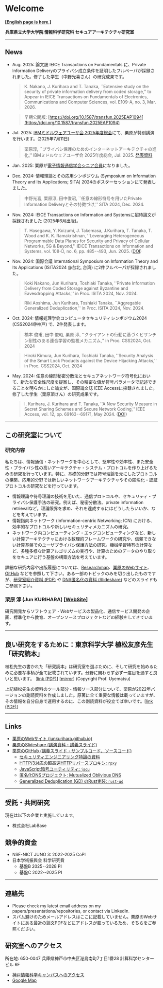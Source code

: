 # Welcome

[**[English page is here.]**](./en.md)

<!-- <div align="center"> -->
<!-- <img src="./images/logo.png" width="300" text="Logo 2020"> -->
<!-- </div> -->

**兵庫県立大学大学院 情報科学研究科 セキュアアーキテクチャ研究室**

---

## News

- Aug. 2025: 論文誌 IEICE Transactions on Fundamentals に、Private Information Deliveryのプライバシ成立条件を証明したフルペーパが採録されました。修了した学生（中野光喜さん）の研究成果です。

  > K. Nakano, J. Kurihara and T. Tanaka, ``Extensive study on the security of private information delivery from coded storage,'' to Appear in IEICE Transactions on Fundamentals of Electronics, Communications and Computer Sciences, vol. E109-A, no. 3, Mar. 2026.

  > 早期公開版: [https://doi.org/10.1587/transfun.2025EAP1094](https://doi.org/10.1587/transfun.2025EAP1094)

- Jul. 2025: [IBMミドルウェアユーザ会 2025年度総会](https://jimuc.connpass.com/event/360581/)にて、栗原が特別講演を行います。(2025年7月11日)

  > 栗原淳, ``プライバシ保護のためのインターネットアーキテクチャの進化,'' IBMミドルウェアユーザ会 2025年度総会, Jul. 2025. [発表資料](https://www.slideshare.net/slideshow/2025-07-11/281465507)

- Jan. 2025: 栗原が[電子情報通信学会シニア会員](https://www.ieice.org/jpn/senior/senior_member24.html)になりました。

- Dec. 2024: 情報理論とその応用シンポジウム (Symposium on Information Theory and Its Applications; SITA) 2024のポスターセッションにて発表しました。

  > 中野光喜, 栗原淳, 田中俊昭, ``任意の線形符号を用いたPrivate Information Deliveryとその特徴づけ,'' SITA 2024, Dec. 2024.

- Nov. 2024: IEICE Transactions on Information and Systemsに招待論文が採録されました (2025年6月出版)。

  > T. Hasegawa, Y. Koizumi, J. Takemasa, J.Kurihara, T. Tanaka, T. Wood and K. K. Ramakrishnan, ''Leveraging Heterogeneous Programmable Data Planes for Security and Privacy of Cellular Networks, 5G & Beyond,'' IEICE Transactions on Information and Systems, vol. 108-D, no. 6, pp. 485--493, Jun. 2025. ([DOI](https://doi.org/10.1587/transinf.2024NTI0001))

- Nov. 2024: 国際会議 International Symposium on Information Theory and Its Applications (ISITA2024 @台北, 台湾) に2件フルペーパが採録されました。

  > Koki Nakano, Jun Kurihara, Toshiaki Tanaka, ''Private Information Delivery from Coded Storage against Byzantine and Eavesdropping Attacks,'' in Proc. ISITA 2024, Nov. 2024.

  > Riki Aoshima, Jun Kurihara, Toshiaki Tanaka, ``Aggregable Generalized Deduplication,'' in Proc. ISITA 2024, Nov. 2024.

- Oct. 2024: 情報処理学会コンピュータセキュリティシンポジウム2024 (CSS2024@神戸) で、2件発表します。

  > 橋本 俊甫, 田中 俊昭, 栗原 淳, ''クライアントの行動に基づくビザンチン耐性のある連合学習の監視メカニズム,'' in Proc. CSS2024, Oct. 2024

  > Hiroki Kimura, Jun Kurihara, Toshiaki Tanaka, ''Security Analysis of the Smart Lock Products against the Device Hijacking Attacks,'' in Proc. CSS2024, Oct. 2024

- May. 2024: 任意の線形秘密分散法とセキュアネットワーク符号化において、新たな安全性尺度を提案し、その精密な値が符号パラメータで記述できることを明らかにした論文が、国際論文誌 IEEE Accessに採録されました。修了した学生（栗原頂さん）の研究成果です。

  > I. Kurihara, J. Kurihara and T. Tanaka, ''A New Security Measure in Secret Sharing Schemes and Secure Network Coding,'' IEEE Access, vol. 12, pp. 69163--69171, May 2024. ([DOI](https://doi.org/10.1109/ACCESS.2024.3401471))


---

## この研究室について

### 研究内容

私たちは、情報通信・ネットワークを中心として、堅牢性や効率性、また安全性・プライバシ性の高いアーキテクチャ・システム・プロトコルを作り上げるための研究を行っています。特に、基礎的分野では符号理論を元にしたプロトコルの構築、応用的分野では新しいネットワークアーキテクチャやその匿名化・認証プロトコルの研究などを行っています。

- 情報理論や符号理論の技術を用いた、通信プロトコルや、セキュリティ・プライバシ保護手法の研究。例えば、秘密分散法、private information retrievalなど。理論限界を求め、それを達成するにはどうしたらいいか、などを考えています。
- 情報指向ネットワーク (Information-centric Networking; ICN) における、効率的なプロトコルや新しいセキュリティメカニズムの研究。
- ネットワーク内コンピューティング・エッジコンピューティングなど、新しい計算アーキテクチャにおける数理的フレームワークの研究や、信頼できない計算基盤でのユーザプライバシ保護方法の研究。機械学習特有の計算など、多種多様な計算アルゴリズムの実行や、計算のためのデータのやり取りをセキュアに行う基盤の構築方法を考えています。

詳細な研究内容や出版履歴については、[Researchmap](https://researchmap.jp/junkurihara)、[栗原のWebサイト](https://junkurihara.github.io)、[GitHub](https://github.com/junkurihara) などを参照して下さい。ある一部のトピックのみを切り出したものですが、[研究室紹介資料 (PDF)](../repo/lab-info-20200326.pdf) や [DNS匿名化の資料 (Slideshare)](https://www.slideshare.net/slideshow/mutualized-oblivious-dns-odns-hiding-a-tree-in-the-wild-forest-249693576/249693576) などのスライドもご参照下さい。

### 栗原 淳 (Jun KURIHARA) [[WebSite](https://junkurihara.github.io)]

研究開発からソフトウェア・Webサービスの製品化、通信サービス開発の企画、標準化から教育、オープンソースプロジェクトなどの経験をしてきています。

---

## 良い研究をするために：東京科学大学 植松友彦先生 「研究読本」

植松先生の書かれた「研究読本」は研究室を選ぶために、そして研究を始めるために必要な事柄が全て記載されています。分野に関わらず必ず一度目を通すと良いと思います。 [[link (PDF)](http://www.it.ce.titech.ac.jp/uyematsu/howtoresearch.pdf)] [[mirror](../repo/howtoresearch.pdf)] (Copyright Prof. Uyematsu)

上記植松先生の資料のツール部分・情報ソース部分について、栗原が2022年バージョンの副読資料を作成しました。原著に全て重要な情報は載っていますが、その情報を自分自身で運用するのに、この副読資料が役立てば幸いです。[[link (PDF)](../repo/htr2022.pdf)]

---

## Links

<!-- - [**この研究室について**](./ja/about.md) -->
<!-- - [**この研究室へ所属を希望する学生の方々へ**](./ja/to-students.md) -->
<!-- - [研究指南書リスト](./ja/research-guides.md) -->
<!-- - [研究室でのエンジニアリング (研究やソフトウェア開発) の環境準備](./ja/engineering-env.md) -->
<!-- - 栗原の活動の参考: -->
- [栗原のWebサイト (junkurihara.github.io)](https://junkurihara.github.io/)
- [栗原のSlideshare (講演資料・講義スライド)](https://www.slideshare.net/JunKurihara2)
- [栗原のGitHub (講義スライド・サンプルコード、ソースコード)](https://github.com/junkurihara)
  - [セキュリティエンジニアリング特論の資料](https://github.com/junkurihara/lecture-security_engineering)
  - [HTTP/3対応の超高速HTTPリバースプロキシ: `rpxy`](https://github.com/junkurihara/rust-rpxy)
  - [JavaScript暗号ユーティリティ: `jscu`](https://github.com/junkurihara/jscu)
  - [匿名化DNSプロジェクト: Mutualized Oblivious DNS](https://junkurihara.github.io/dns/)
  - [Generalized Deduplication (GD) のRust実装: `rust-gd`](https://github.com/junkurihara/rust-gd)

---

## 受託・共同研究

現在は以下の企業と実施しています。

- 株式会社LabBase

## 競争的資金

- NSF-NICT JUNO 3: 2022-2025 CoPI
- 日本学術振興会 科学研究費
  - 基盤B 2025--2028 PI
  - 基盤C 2022--2025 PI

---

## 連絡先

- Please check my latest email address on my papers/presentations/repositories, or contact via LinkedIn.
- スパム避けのためメールアドレスはここに記載していません。栗原のWebサイトにある最近の論文PDFなどにアドレスが載っているため、そちらをご参照ください。

## 研究室へのアクセス

所在地: 650-0047 兵庫県神戸市中央区港島南町7丁目1番28 計算科学センタービル 6F

- [神戸情報科学キャンパスへのアクセス](https://www.u-hyogo.ac.jp/campuslife/access/campus06.html)
- [Google Map](https://goo.gl/maps/K5GnaLVAoKssnBkp7)

